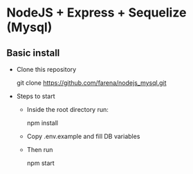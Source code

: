 # NodeJS + Express + Sequelize (Mysql)

## Basic install

- Clone this repository

  git clone https://github.com/farena/nodejs_mysql.git

- Steps to start

  - Inside the root directory run:

    npm install

  - Copy .env.example and fill DB variables

  - Then run

    npm start
